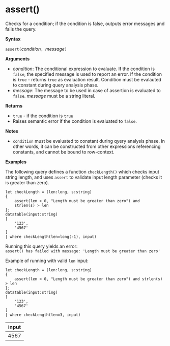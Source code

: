 # assert()

Checks for a condition; if the condition is false, outputs error messages and fails the query.

**Syntax**

`assert(`*condition*`, `*message*`)`

**Arguments**

* *condition*: The conditional expression to evaluate. If the condition is `false`, the specified message is used to report an error. If the condition is `true` - returns `true` as evaluation result. Condition must be evalauted to constant during query analysis phase.
* *message*: The message to be used in case of assertion is evaluated to `false`. *message* must be a string literal.


**Returns**

* `true` - if the condition is `true`
* Raises semantic error if the condition is evaluated to `false`.

**Notes**

* `condition` must be evaluated to constant during qyery analysis phase. In other words, it can be constructed from other expressions referencing constants, and cannot be bound to row-context.

**Examples**

The following query defines a function `checkLength()` which checks input string length, and uses `assert` to validate input length parameter (checks it is greater than zero).

<!-- csl: https://help.kusto.windows.net:443/Samples -->
```
let checkLength = (len:long, s:string)
{
    assert(len > 0, "Length must be greater than zero") and 
    strlen(s) > len
};
datatable(input:string)
[
    '123',
    '4567'
]
| where checkLength(len=long(-1), input)
```

Running this query yields an error:  
`assert() has failed with message: 'Length must be greater than zero'`


Example of running with valid `len` input:

<!-- csl: https://help.kusto.windows.net:443/Samples -->
```
let checkLength = (len:long, s:string)
{
    assert(len > 0, "Length must be greater than zero") and strlen(s) > len
};
datatable(input:string)
[
    '123',
    '4567'
]
| where checkLength(len=3, input)
```

|input|
|---|
|4567|
